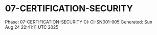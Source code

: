 # 07-CERTIFICATION-SECURITY
Phase: 07-CERTIFICATION-SECURITY
CI: CI-SN001-005
Generated: Sun Aug 24 22:41:11 UTC 2025
